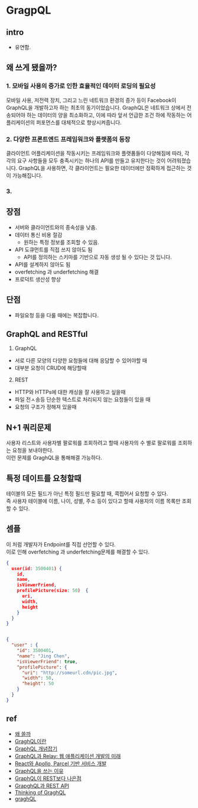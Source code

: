 # GragpQL

## intro
- 유연함.



## 왜 쓰게 됐을까?
### 1. 모바일 사용의 증가로 인한 효율적인 데이터 로딩의 필요성
모바일 사용, 저전력 장치, 그리고 느린 네트워크 환경의 증가 등이 Facebook이 GraphQL을 개발하고자 하는 최초의 동기이었습니다. GraphQL은 네트워크 상에서 전송되어야 하는 데이터의 양을 최소화하고, 이에 따라 앞서 언급한 조건 하에 작동하는 어플리케이션의 퍼포먼스를 대체적으로 향상시켜줍니다.


### 2. 다양한 프론트엔드 프레임워크와 플랫폼의 등장
클라이언트 어플리케이션을 작동시키는 프레임워크와 플랫폼들이 다양해짐에 따라, 각각의 요구 사항들을 모두 충족시키는 하나의 API를 만들고 유지한다는 것이 어려워졌습니다. GraphQL을 사용하면, 각 클라이언트는 필요한 데이터에만 정확하게 접근하는 것이 가능해집니다.

### 3. 


## 장점
- 서버와 클라이언트와의 종속성을 낮춤.
- 데이터 통신 비용 절감
    - 원하는 특정 정보를 조회할 수 있음.
- API 도큐먼트를 직접 쓰지 않아도 됨
    -  API를 정의하는 스키마를 기반으로 자동 생성 될 수 있다는 것 입니다.
- API를 설계하지 않아도 됨
-  overfetching 과 underfetching 해결
- 프로덕트 생산성 향상


## 단점
- 파일요청 등을 다룰 때에는 복잡합니다. 



## GraphQL and RESTful
1. GraphQL
- 서로 다른 모양의 다양한 요청들에 대해 응담할 수 있어야할 때
- 대부분 요청이 CRUD에 해당할때

2. REST
- HTTP와 HTTPs에 대한 캐싱을 잘 사용하고 싶을때
- 파일 전ㅅ송등 단순한 텍스트로 처리되지 않는 요청들이 있을 때
- 요청의 구조가 정해져 있을때


## N+1 쿼리문제
사용자 리스트와 사용자별 팔로워를 조회하려고 할때 사용자의 수 별로 팔로워를 조회하는 요청을 보내야한다.  
이런 문제를 GraghQL을 통해해결 가능하다. 


## 특정 데이트를 요청할때
테이블의 모든 필드가 아닌 특정 필드만 필요할 때, 콕찝어서 요청할 수 있다.  
즉 사용자 테이블에 이름, 나이, 성별, 주소 등이 있다고 할때 사용자의 이름 목록만 조회할 수 있다.  


## 셈플
이 처럼 개발자가 Endpoint를 직접 선언할 수 있다.  
이로 인해  overfetching 과 underfetching문제를 해결할 수 있다. 

```json
{
  user(id: 3500401) {
    id,
    name,
    isViewerFriend,
    profilePicture(size: 50)  {
      uri,
      width,
      height
    }
  }
}
```


```json

{
  "user" : {
    "id": 3500401,
    "name": "Jing Chen",
    "isViewerFriend": true,
    "profilePicture": {
      "uri": "http://someurl.cdn/pic.jpg",
      "width": 50,
      "height": 50
    }
  }
}
```


## ref
- [왜 쓸까](https://www.slideshare.net/Kivol/graphql-in-action-rest)
- [GraghQL이란](https://jonnung.dev/graphql/2019/07/23/graphql-getting-started/)
- [GraphQL 개념잡기](https://tech.kakao.com/2019/08/01/graphql-basic/)
- [GraphQL과 Relay: 웹 애플리케이션 개발의 미래](https://blog.sapzil.org/2015/05/15/graphql-and-relay/)
- [React와 Apollo, Parcel 기반 서비스 개발](https://d2.naver.com/helloworld/2838729)
- [GraphQL을 쓰는 이유](https://analogcoding.tistory.com/174)
- [GraphQL이 REST보다 나은점](https://velog.io/@cadenzah/graphql-02-better-rest)
- [GrapghQL과 REST API](https://www.holaxprogramming.com/2018/01/20/graphql-vs-restful-api/)
- [Thinking of GraghQL](https://blog.cometkim.kr/posts/thinking-in-graphql-ko/)
- [graghQL](https://dkant.net/2019/07/01/01-graphql/)